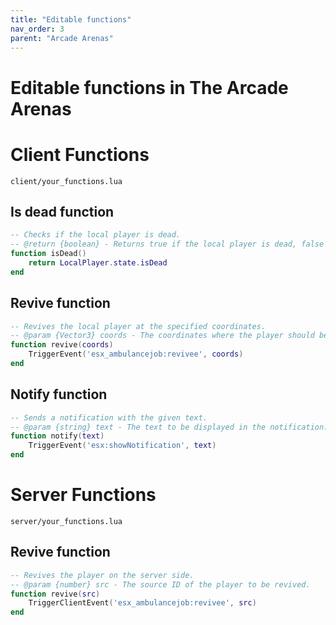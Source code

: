 ```yaml
---
title: "Editable functions"
nav_order: 3
parent: "Arcade Arenas"
---
```


# Editable functions in The Arcade Arenas

# Client Functions

`client/your_functions.lua`

## Is dead function

```lua
-- Checks if the local player is dead.
-- @return {boolean} - Returns true if the local player is dead, false otherwise.
function isDead()
    return LocalPlayer.state.isDead
end
```

## Revive function

```lua
-- Revives the local player at the specified coordinates.
-- @param {Vector3} coords - The coordinates where the player should be revived.
function revive(coords)
    TriggerEvent('esx_ambulancejob:revivee', coords)
end
```

## Notify function

```lua
-- Sends a notification with the given text.
-- @param {string} text - The text to be displayed in the notification.
function notify(text)
    TriggerEvent('esx:showNotification', text)
end
```

# Server Functions

`server/your_functions.lua`

## Revive function

```lua
-- Revives the player on the server side.
-- @param {number} src - The source ID of the player to be revived.
function revive(src)
    TriggerClientEvent('esx_ambulancejob:revivee', src)
end
```